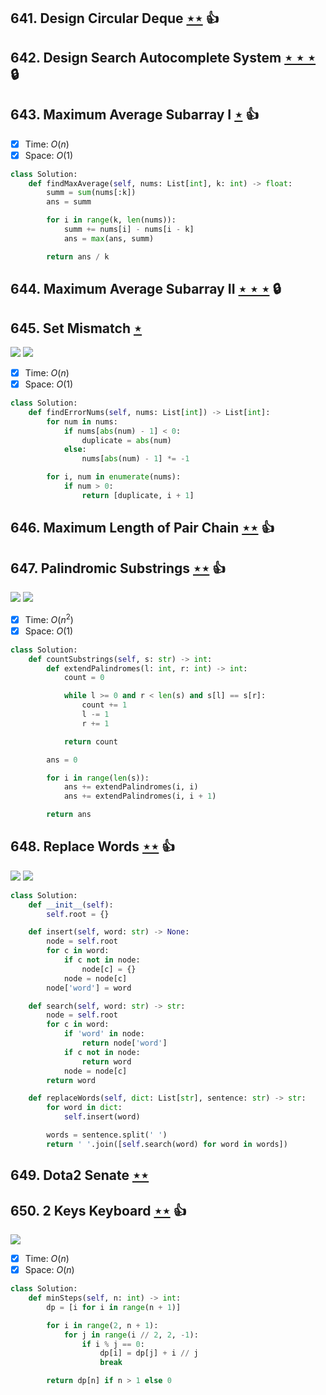 ## 641. Design Circular Deque [$\star\star$](https://leetcode.com/problems/design-circular-deque) :thumbsup:

## 642. Design Search Autocomplete System [$\star\star\star$](https://leetcode.com/problems/design-search-autocomplete-system) 🔒

## 643. Maximum Average Subarray I [$\star$](https://leetcode.com/problems/maximum-average-subarray-i) :thumbsup:

- [x] Time: $O(n)$
- [x] Space: $O(1)$

```python
class Solution:
    def findMaxAverage(self, nums: List[int], k: int) -> float:
        summ = sum(nums[:k])
        ans = summ

        for i in range(k, len(nums)):
            summ += nums[i] - nums[i - k]
            ans = max(ans, summ)

        return ans / k
```

## 644. Maximum Average Subarray II [$\star\star\star$](https://leetcode.com/problems/maximum-average-subarray-ii) 🔒

## 645. Set Mismatch [$\star$](https://leetcode.com/problems/set-mismatch)

![](https://img.shields.io/badge/-Hash%20Table-7BA23F.svg?style=flat-square) ![](https://img.shields.io/badge/-Math-434343.svg?style=flat-square)

- [x] Time: $O(n)$
- [x] Space: $O(1)$

```python
class Solution:
    def findErrorNums(self, nums: List[int]) -> List[int]:
        for num in nums:
            if nums[abs(num) - 1] < 0:
                duplicate = abs(num)
            else:
                nums[abs(num) - 1] *= -1

        for i, num in enumerate(nums):
            if num > 0:
                return [duplicate, i + 1]
```

## 646. Maximum Length of Pair Chain [$\star\star$](https://leetcode.com/problems/maximum-length-of-pair-chain) :thumbsup:

## 647. Palindromic Substrings [$\star\star$](https://leetcode.com/problems/palindromic-substrings) :thumbsup:

![](https://img.shields.io/badge/-Dynamic%20Programming-113285.svg?style=flat-square) ![](https://img.shields.io/badge/-String-60373E.svg?style=flat-square)

- [x] Time: $O(n^2)$
- [x] Space: $O(1)$

```python
class Solution:
    def countSubstrings(self, s: str) -> int:
        def extendPalindromes(l: int, r: int) -> int:
            count = 0

            while l >= 0 and r < len(s) and s[l] == s[r]:
                count += 1
                l -= 1
                r += 1

            return count

        ans = 0

        for i in range(len(s)):
            ans += extendPalindromes(i, i)
            ans += extendPalindromes(i, i + 1)

        return ans
```

## 648. Replace Words [$\star\star$](https://leetcode.com/problems/replace-words) :thumbsup:

![](https://img.shields.io/badge/-Hash%20Table-7BA23F.svg?style=flat-square) ![](https://img.shields.io/badge/-Trie-A5A051.svg?style=flat-square)

```python
class Solution:
    def __init__(self):
        self.root = {}

    def insert(self, word: str) -> None:
        node = self.root
        for c in word:
            if c not in node:
                node[c] = {}
            node = node[c]
        node['word'] = word

    def search(self, word: str) -> str:
        node = self.root
        for c in word:
            if 'word' in node:
                return node['word']
            if c not in node:
                return word
            node = node[c]
        return word

    def replaceWords(self, dict: List[str], sentence: str) -> str:
        for word in dict:
            self.insert(word)

        words = sentence.split(' ')
        return ' '.join([self.search(word) for word in words])
```

## 649. Dota2 Senate [$\star\star$](https://leetcode.com/problems/dota2-senate)

## 650. 2 Keys Keyboard [$\star\star$](https://leetcode.com/problems/2-keys-keyboard) :thumbsup:

![](https://img.shields.io/badge/-Dynamic%20Programming-113285.svg?style=flat-square)

- [x] Time: $O(n)$
- [x] Space: $O(n)$

```python
class Solution:
    def minSteps(self, n: int) -> int:
        dp = [i for i in range(n + 1)]

        for i in range(2, n + 1):
            for j in range(i // 2, 2, -1):
                if i % j == 0:
                    dp[i] = dp[j] + i // j
                    break

        return dp[n] if n > 1 else 0
```
